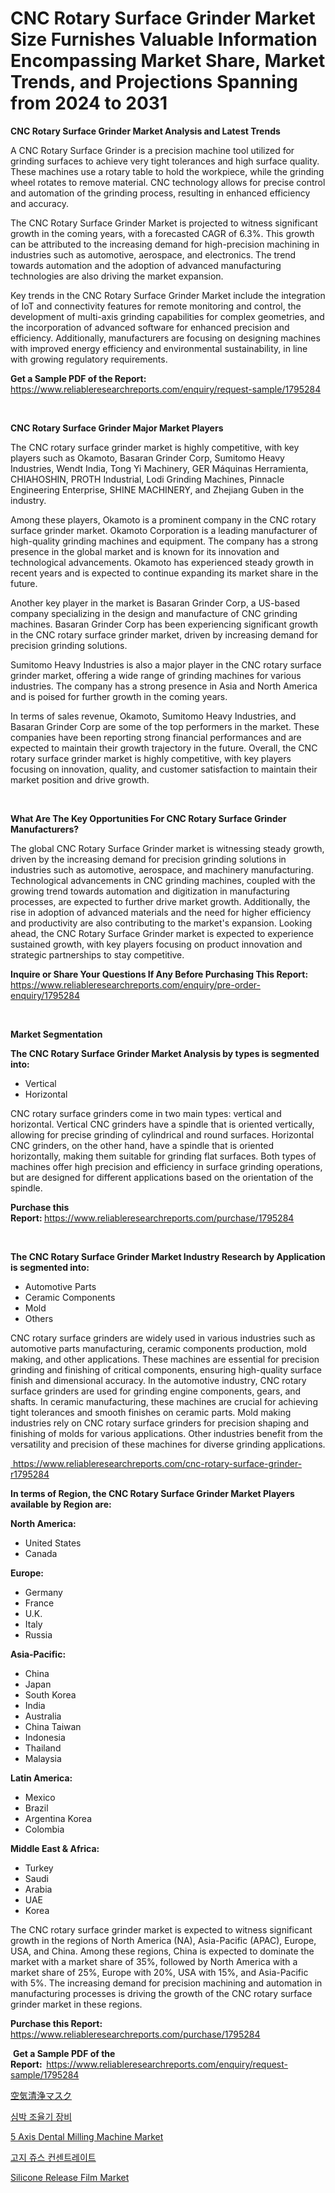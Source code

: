 <p><h1>CNC Rotary Surface Grinder Market Size Furnishes Valuable Information Encompassing Market Share, Market Trends, and Projections Spanning from 2024 to 2031</h1></p><p><strong>CNC Rotary Surface Grinder Market Analysis and Latest Trends</strong></p>
<p><p>A CNC Rotary Surface Grinder is a precision machine tool utilized for grinding surfaces to achieve very tight tolerances and high surface quality. These machines use a rotary table to hold the workpiece, while the grinding wheel rotates to remove material. CNC technology allows for precise control and automation of the grinding process, resulting in enhanced efficiency and accuracy.</p><p>The CNC Rotary Surface Grinder Market is projected to witness significant growth in the coming years, with a forecasted CAGR of 6.3%. This growth can be attributed to the increasing demand for high-precision machining in industries such as automotive, aerospace, and electronics. The trend towards automation and the adoption of advanced manufacturing technologies are also driving the market expansion.</p><p>Key trends in the CNC Rotary Surface Grinder Market include the integration of IoT and connectivity features for remote monitoring and control, the development of multi-axis grinding capabilities for complex geometries, and the incorporation of advanced software for enhanced precision and efficiency. Additionally, manufacturers are focusing on designing machines with improved energy efficiency and environmental sustainability, in line with growing regulatory requirements.</p></p>
<p><strong>Get a Sample PDF of the Report:&nbsp;</strong> <a href="https://www.reliableresearchreports.com/enquiry/request-sample/1795284">https://www.reliableresearchreports.com/enquiry/request-sample/1795284</a></p>
<p>&nbsp;</p>
<p><strong>CNC Rotary Surface Grinder Major Market Players</strong></p>
<p><p>The CNC rotary surface grinder market is highly competitive, with key players such as Okamoto, Basaran Grinder Corp, Sumitomo Heavy Industries, Wendt India, Tong Yi Machinery, GER Máquinas Herramienta, CHIAHOSHIN, PROTH Industrial, Lodi Grinding Machines, Pinnacle Engineering Enterprise, SHINE MACHINERY, and Zhejiang Guben in the industry. </p><p>Among these players, Okamoto is a prominent company in the CNC rotary surface grinder market. Okamoto Corporation is a leading manufacturer of high-quality grinding machines and equipment. The company has a strong presence in the global market and is known for its innovation and technological advancements. Okamoto has experienced steady growth in recent years and is expected to continue expanding its market share in the future.</p><p>Another key player in the market is Basaran Grinder Corp, a US-based company specializing in the design and manufacture of CNC grinding machines. Basaran Grinder Corp has been experiencing significant growth in the CNC rotary surface grinder market, driven by increasing demand for precision grinding solutions.</p><p>Sumitomo Heavy Industries is also a major player in the CNC rotary surface grinder market, offering a wide range of grinding machines for various industries. The company has a strong presence in Asia and North America and is poised for further growth in the coming years.</p><p>In terms of sales revenue, Okamoto, Sumitomo Heavy Industries, and Basaran Grinder Corp are some of the top performers in the market. These companies have been reporting strong financial performances and are expected to maintain their growth trajectory in the future. Overall, the CNC rotary surface grinder market is highly competitive, with key players focusing on innovation, quality, and customer satisfaction to maintain their market position and drive growth.</p></p>
<p>&nbsp;</p>
<p><strong>What Are The Key Opportunities For CNC Rotary Surface Grinder Manufacturers?</strong></p>
<p><p>The global CNC Rotary Surface Grinder market is witnessing steady growth, driven by the increasing demand for precision grinding solutions in industries such as automotive, aerospace, and machinery manufacturing. Technological advancements in CNC grinding machines, coupled with the growing trend towards automation and digitization in manufacturing processes, are expected to further drive market growth. Additionally, the rise in adoption of advanced materials and the need for higher efficiency and productivity are also contributing to the market's expansion. Looking ahead, the CNC Rotary Surface Grinder market is expected to experience sustained growth, with key players focusing on product innovation and strategic partnerships to stay competitive.</p></p>
<p><strong>Inquire or Share Your Questions If Any Before Purchasing This Report:</strong> <a href="https://www.reliableresearchreports.com/enquiry/pre-order-enquiry/1795284">https://www.reliableresearchreports.com/enquiry/pre-order-enquiry/1795284</a></p>
<p>&nbsp;</p>
<p><strong>Market Segmentation</strong></p>
<p><strong>The CNC Rotary Surface Grinder Market Analysis by types is segmented into:</strong></p>
<p><ul><li>Vertical</li><li>Horizontal</li></ul></p>
<p><p>CNC rotary surface grinders come in two main types: vertical and horizontal. Vertical CNC grinders have a spindle that is oriented vertically, allowing for precise grinding of cylindrical and round surfaces. Horizontal CNC grinders, on the other hand, have a spindle that is oriented horizontally, making them suitable for grinding flat surfaces. Both types of machines offer high precision and efficiency in surface grinding operations, but are designed for different applications based on the orientation of the spindle.</p></p>
<p><strong>Purchase this Report:&nbsp;</strong><a href="https://www.reliableresearchreports.com/purchase/1795284">https://www.reliableresearchreports.com/purchase/1795284</a></p>
<p>&nbsp;</p>
<p><strong>The CNC Rotary Surface Grinder Market Industry Research by Application is segmented into:</strong></p>
<p><ul><li>Automotive Parts</li><li>Ceramic Components</li><li>Mold</li><li>Others</li></ul></p>
<p><p>CNC rotary surface grinders are widely used in various industries such as automotive parts manufacturing, ceramic components production, mold making, and other applications. These machines are essential for precision grinding and finishing of critical components, ensuring high-quality surface finish and dimensional accuracy. In the automotive industry, CNC rotary surface grinders are used for grinding engine components, gears, and shafts. In ceramic manufacturing, these machines are crucial for achieving tight tolerances and smooth finishes on ceramic parts. Mold making industries rely on CNC rotary surface grinders for precision shaping and finishing of molds for various applications. Other industries benefit from the versatility and precision of these machines for diverse grinding applications.</p></p>
<p><a href="https://www.reliableresearchreports.com/cnc-rotary-surface-grinder-r1795284">&nbsp;https://www.reliableresearchreports.com/cnc-rotary-surface-grinder-r1795284</a></p>
<p><strong>In terms of Region, the CNC Rotary Surface Grinder Market Players available by Region are:</strong></p>
<p>
    <p> <strong> North America: </strong>
        <ul>
            <li>United States</li>
            <li>Canada</li>
        </ul>
        </p> 
    <p> <strong> Europe: </strong>
        <ul>
            <li>Germany</li>
            <li>France</li>
            <li>U.K.</li>
            <li>Italy</li>
            <li>Russia</li>
        </ul>
        </p> 
    <p> <strong> Asia-Pacific: </strong>
        <ul>
            <li>China</li>
            <li>Japan</li>
            <li>South Korea</li>
            <li>India</li>
            <li>Australia</li>
            <li>China Taiwan</li>
            <li>Indonesia</li>
            <li>Thailand</li>
            <li>Malaysia</li>
        </ul>
        </p> 
    <p> <strong> Latin America: </strong>
        <ul>
            <li>Mexico</li>
            <li>Brazil</li>
            <li>Argentina Korea</li>
            <li>Colombia</li>
        </ul>
        </p> 
    <p> <strong> Middle East & Africa: </strong>
        <ul>
            <li>Turkey</li>
            <li>Saudi</li>
            <li>Arabia</li>
            <li>UAE</li>
            <li>Korea</li>
        </ul>
    </p>
    </p>
<p><p>The CNC rotary surface grinder market is expected to witness significant growth in the regions of North America (NA), Asia-Pacific (APAC), Europe, USA, and China. Among these regions, China is expected to dominate the market with a market share of 35%, followed by North America with a market share of 25%, Europe with 20%, USA with 15%, and Asia-Pacific with 5%. The increasing demand for precision machining and automation in manufacturing processes is driving the growth of the CNC rotary surface grinder market in these regions.</p></p>
<p><strong>Purchase this Report: </strong><a href="https://www.reliableresearchreports.com/purchase/1795284">https://www.reliableresearchreports.com/purchase/1795284</a></p>
<p>&nbsp;<strong>Get a Sample PDF of the Report:&nbsp;&nbsp;</strong><a href="https://www.reliableresearchreports.com/enquiry/request-sample/1795284">https://www.reliableresearchreports.com/enquiry/request-sample/1795284</a></p>
<p><strong></strong></p>
<p><p><a href="https://github.com/hilmi-2a/Market-Research-Report-List-1/blob/main/595516932140.md">空気清浄マスク</a></p><p><a href="https://github.com/BrettWeberrt8767765/Market-Research-Report-List-1/blob/main/566801029373.md">심박 조율기 장비</a></p><p><a href="https://github.com/jerrycopelandthomaswsqd8q/Market-Research-Report-List-2/blob/main/5-axis-dental-milling-machine-market.md">5 Axis Dental Milling Machine Market</a></p><p><a href="https://github.com/nuekbpymrrz5/Market-Research-Report-List-1/blob/main/396854629372.md">고지 쥬스 컨센트레이트</a></p><p><a href="https://issuu.com/reportprime-2/docs/silicone-release-film-market-size-2030.pptx">Silicone Release Film Market</a></p></p>